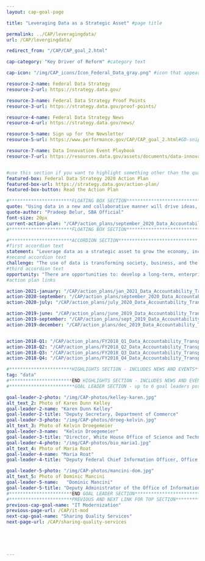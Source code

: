 ```yaml
---
layout: cap-goal-page

title: "Leveraging Data as a Strategic Asset" #page title

permalink: ../CAP/leveragingdata/
url: /CAP/levergingdata/

redirect_from: "/CAP/CAP_goal_2.html"

cap-category: "Key Driver of Reform" #category text

cap-icon: "/img/CAP_icons/Icon_Federal_Data_gray.png" #icon that appears next to title

resource-2-name: Federal Data Strategy
resource-2-url: https://strategy.data.gov/

resource-3-name: Federal Data Strategy Proof Points
resource-3-url: https://strategy.data.gov/proof-points/

resource-4-name: Federal Data Strategy News
resource-4-url: https://strategy.data.gov/news/

resource-5-name: Sign up for the Newsletter
resource-5-url: https://www.performance.gov/CAP/CAP_goal_2.html#GD-snippet-form

resource-7-name: Data Innovation Event Playbook
resource-7-url: https://resources.data.gov/assets/documents/data-innovation-event-playbook.pdf


#use this section if you want to highlight something other than the quarterly action plan
featured-box: Federal Data Strategy 2020 Action Plan
featured-box-url: https://strategy.data.gov/action-plan/ 
featured-box-button: Read the Action Plan

#***********************FLOATING BOX SECTION*****************************
quote: "Using data in a new and collaborative manner will drive ideas, spur innovation, and solve important problems."
quote-author: "Pradeep Belur, SBA Official"
font-size: 20px
current-action-plan: "/CAP/action_plans/september_2020_Data_Accountability_Transparency.pdf"
#***********************FLOATING BOX SECTION*****************************

#***********************ACCORDION SECTION*****************************
#first accordion text
statement: "Leverage data as a strategic asset to grow the economy, increase the effectiveness of the Federal Government, facilitate oversight, and promote transparency."
#second accordion text
challenge: "The use of data is transforming society, business, and the economy. Data provided by the Federal Government have a unique place in society and maintaining trust in Federal data is pivotal to a democratic process. The Federal Government needs a robust, integrated approach to using data to deliver on mission, serve customers, and steward resources while respecting privacy and confidentiality."
#third accordion text
opportunity: "There are opportunities to: develop a long-term, enterprise-wide Federal Data Strategy to better govern and leverage the Federal Government’s data; enable government data to be accessible and useful for the American public, businesses, and researchers; improve the use of data for decision-making and accountability for the Federal Government, including for policy-making, innovation, oversight, and learning."
#action plan links

action-2021-january: "/CAP/action_plans/jan_2021_Data_Accountability_Transparency.pdf"
action-2020-september: "/CAP/action_plans/september_2020_Data_Accountability_Transparency.pdf"
action-2020-july: "/CAP/action_plans/july_2020_Data_Accountability_Transparency.pdf"

action-2019-june: "/CAP/action_plans/june_2019_Data_Accountability_Transparency.pdf"
action-2019-september: "/CAP/action_plans/sept_2019_Data_Accountability_Transparency.pdf"
action-2019-december: "/CAP/action_plans/dec_2019_Data_Accountability_Transparency.pdf"


action-2018-Q1: "/CAP/action_plans/FY2018_Q1_Data_Accountability_Transparency.pdf"
action-2018-Q2: "/CAP/action_plans/FY2018_Q2_Data_Accountability_Transparency.pdf"
action-2018-Q3: "/CAP/action_plans/FY2018_Q3_Data_Accountability_Transparency.pdf"
action-2018-Q4: "/CAP/action_plans/FY2018_Q4_Data_Accountability_Transparency.pdf"

#***********************HIGHLIGHTS SECTION - INCLUDES NEWS AND EVENTS*****************************
tag: "data"
#***********************END HIGHLIGHTS SECTION - INCLUDES NEWS AND EVENTS*****************************
#************************GOAL LEADER SECTION - up to 6 goal leaders possible by creating up to 6 sections below***************************

goal-leader-2-photo: "/img/CAP-photos/kelley-karen.jpg"
alt_text_2: Photo of Karen Dunn Kelley
goal-leader-2-name: "Karen Dunn Kelley"
goal-leader-2-title: "Deputy Secretary, Department of Commerce"
goal-leader-3-photo: "/img/CAP-photos/droeg-kelvin.jpg"
alt_text_3: Photo of Kelvin Droegemeier
goal-leader-3-name:  "Kelvin Droegemeier"
goal-leader-3-title: "Director, White House Office of Science and Technology Policy"
goal-leader-4-photo: "/img/CAP-photos/bio_maria1.jpg"
alt_text_4: Photo of Maria Roat
goal-leader-4-name: "Maria Roat"
goal-leader-4-title: "Deputy Federal Chief Information Officer, Office of Management and Budget"

goal-leader-5-photo: "/img/CAP-photos/mancini-dom.jpg"
alt_text_5: Photo of Dominic Mancini
goal-leader-5-name:   "Dominic Mancini"
goal-leader-5-title: "Deputy Administrator of the Office of Information and Regulatory Affairs, Office of Management and Budget"
#***********************END GOAL LEADER SECTION*****************************8
#***********************PREVIOUS AND NEXT LINK FOR TOP SECTION*****************************8
previous-cap-goal-name: "IT Modernization"
previous-page-url: /CAP/it-mod
next-cap-goal-name: "Sharing Quality Services"
next-page-url: /CAP/sharing-quality-services





---
```

